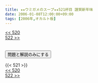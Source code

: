 ```yaml
---
title: ★★ウミガメのスープ★★521杯目 謹賀新年味
date: 2006-01-08T12:00:00+09:00
tags: [2006年,オカルト板]
---
```

<div class="th_left"><a href="../520"><< 520</a></div>
<div class="th_right"><a href="../522">522 >></a></div>
<br><br>
<script src="../../js/cupsoup.js"></script>
<form>
<input type="button" value="問題と解説のみにする" onClick="toggleCupsoup()">
</form>
{{< 521 >}}
<div class="th_left"><a href="../520"><< 520</a></div>
<div class="th_right"><a href="../522">522 >></a></div>